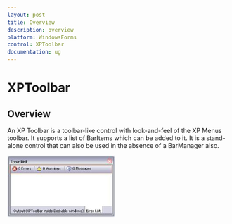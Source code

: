 ```yaml
---
layout: post
title: Overview
description: overview
platform: WindowsForms
control: XPToolbar
documentation: ug
---
```


# XPToolbar

## Overview

An XP Toolbar is a toolbar-like control with look-and-feel of the XP Menus toolbar. It supports a list of BarItems which can be added to it. It is a stand-alone control that can also be used in the absence of a BarManager also. 

![](Overview_images/Overview_img1.jpeg)


